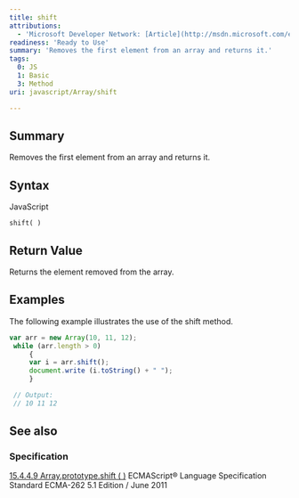 ```yaml
---
title: shift
attributions:
  - 'Microsoft Developer Network: [Article](http://msdn.microsoft.com/en-us/library/ie/9e7b4w20(v=vs.94).aspx)'
readiness: 'Ready to Use'
summary: 'Removes the first element from an array and returns it.'
tags:
  0: JS
  1: Basic
  3: Method
uri: javascript/Array/shift

---
```

## Summary

Removes the first element from an array and returns it.

## Syntax

<span class="language">JavaScript</span>

    shift( )

## Return Value

Returns the element removed from the array.

## Examples

The following example illustrates the use of the shift method.

``` js
var arr = new Array(10, 11, 12);
 while (arr.length > 0)
     {
     var i = arr.shift();
     document.write (i.toString() + " ");
     }

 // Output:
 // 10 11 12
```

## See also

### Specification

[15.4.4.9 Array.prototype.shift ( )](http://www.ecma-international.org/ecma-262/5.1/#sec-15.4.4.9) ECMAScript® Language Specification Standard ECMA-262 5.1 Edition / June 2011

